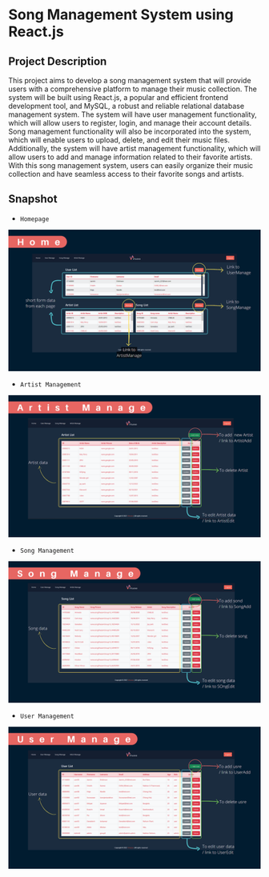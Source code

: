 # Song Management System using React.js

## Project Description
This project aims to develop a song management system that will provide users with a comprehensive platform to manage their music collection. 
The system will be built using React.js, a popular and efficient frontend development tool, and MySQL, a robust and reliable relational database management system. 
The system will have user management functionality, which will allow users to register, login, and manage their account details. 
Song management functionality will also be incorporated into the system, which will enable users to upload, delete, and edit their music files. 
Additionally, the system will have artist management functionality, which will allow users to add and manage information related to their favorite artists. 
With this song management system, users can easily organize their music collection and have seamless access to their favorite songs and artists.

## Snapshot

- `Homepage`<br>
<img src="/snapshot/homepage.png" alt="Homepage">

- `Artist Management`<br>
<img src="/snapshot/artistManagement.png" alt="artistManagement">

- `Song Management`<br>
<img src="/snapshot/songManagement.png" alt="SongManagement">

- `User Management`<br>
<img src="/snapshot/userManagement.png" alt="UserManagement">
